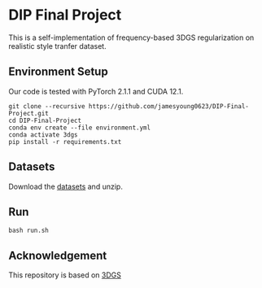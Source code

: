 # DIP Final Project
This is a self-implementation of frequency-based 3DGS regularization on realistic style tranfer dataset.

## Environment Setup
Our code is tested with PyTorch 2.1.1 and CUDA 12.1.
```
git clone --recursive https://github.com/jamesyoung0623/DIP-Final-Project.git
cd DIP-Final-Project
conda env create --file environment.yml
conda activate 3dgs
pip install -r requirements.txt
```

## Datasets
Download the [datasets](https://drive.google.com/file/d/1R3ghjmUTJkbt7lwVQHLwN-hcOVWmCkDV/view?usp=sharing) and unzip.


## Run
```
bash run.sh
```

## Acknowledgement
This repository is based on [3DGS](https://github.com/graphdeco-inria/gaussian-splatting)